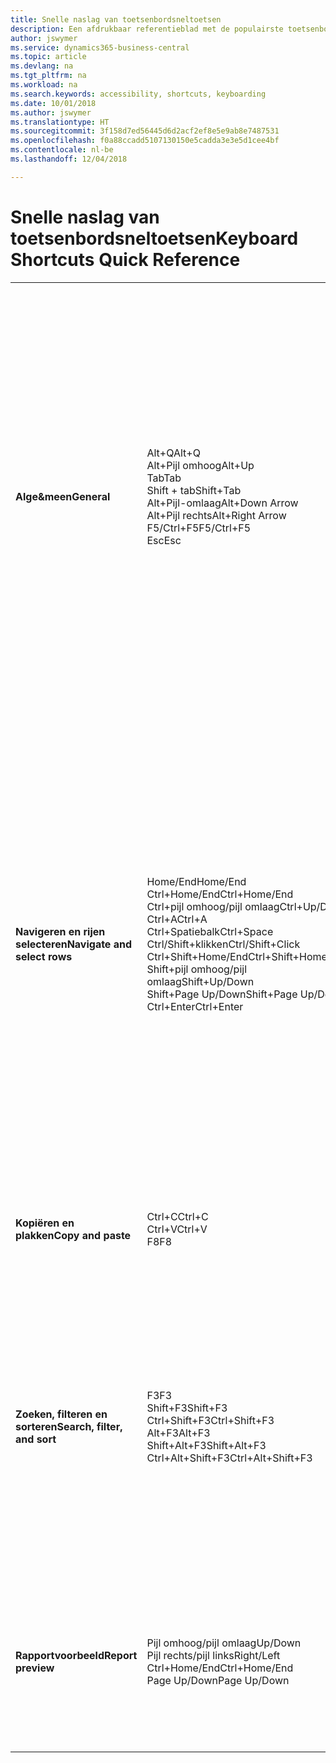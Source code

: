 ```yaml
---
title: Snelle naslag van toetsenbordsneltoetsen
description: Een afdrukbaar referentieblad met de populairste toetsenbordsneltoetsen.
author: jswymer
ms.service: dynamics365-business-central
ms.topic: article
ms.devlang: na
ms.tgt_pltfrm: na
ms.workload: na
ms.search.keywords: accessibility, shortcuts, keyboarding
ms.date: 10/01/2018
ms.author: jswymer
ms.translationtype: HT
ms.sourcegitcommit: 3f158d7ed56445d6d2acf2ef8e5e9ab8e7487531
ms.openlocfilehash: f0a88ccadd5107130150e5cadda3e3e5d1cee4bf
ms.contentlocale: nl-be
ms.lasthandoff: 12/04/2018

---
```


# <a name="keyboard-shortcuts-quick-reference"></a><span data-ttu-id="51d95-103">Snelle naslag van toetsenbordsneltoetsen</span><span class="sxs-lookup"><span data-stu-id="51d95-103">Keyboard Shortcuts Quick Reference</span></span>

||||  
|----------------|-----------|----------------|
|<span data-ttu-id="51d95-104">**Alge&meen**</span><span class="sxs-lookup"><span data-stu-id="51d95-104">**General**</span></span>|<span data-ttu-id="51d95-105">Alt+Q</span><span class="sxs-lookup"><span data-stu-id="51d95-105">Alt+Q</span></span><br /><span data-ttu-id="51d95-106">Alt+Pijl omhoog</span><span class="sxs-lookup"><span data-stu-id="51d95-106">Alt+Up</span></span><br /><span data-ttu-id="51d95-107">Tab</span><span class="sxs-lookup"><span data-stu-id="51d95-107">Tab</span></span><br /><span data-ttu-id="51d95-108">Shift + tab</span><span class="sxs-lookup"><span data-stu-id="51d95-108">Shift+Tab</span></span><br /><span data-ttu-id="51d95-109">Alt+Pijl-omlaag</span><span class="sxs-lookup"><span data-stu-id="51d95-109">Alt+Down Arrow</span></span><br /><span data-ttu-id="51d95-110">Alt+Pijl rechts</span><span class="sxs-lookup"><span data-stu-id="51d95-110">Alt+Right Arrow</span></span><br /><span data-ttu-id="51d95-111">F5/Ctrl+F5</span><span class="sxs-lookup"><span data-stu-id="51d95-111">F5/Ctrl+F5</span></span><br /><span data-ttu-id="51d95-112">Esc</span><span class="sxs-lookup"><span data-stu-id="51d95-112">Esc</span></span>|<span data-ttu-id="51d95-113">**Vertel me** openen</span><span class="sxs-lookup"><span data-stu-id="51d95-113">Open **Tell me**</span></span><br /><span data-ttu-id="51d95-114">Knopinfo openen of validatiefout</span><span class="sxs-lookup"><span data-stu-id="51d95-114">Open tooltip or validation error</span></span><br /><span data-ttu-id="51d95-115">Focus verplaatsen naar het volgende besturingselement</span><span class="sxs-lookup"><span data-stu-id="51d95-115">Move focus to the next control</span></span><br /><span data-ttu-id="51d95-116">Focus verplaatsen naar het vorige besturingselement</span><span class="sxs-lookup"><span data-stu-id="51d95-116">Move focus to the previous control</span></span><br /><span data-ttu-id="51d95-117">Een vervolgkeuzelijst of opzoekactie openen</span><span class="sxs-lookup"><span data-stu-id="51d95-117">Open a drop-down or look up</span></span><br /><span data-ttu-id="51d95-118">De transacties voor de berekende waarde weergeven</span><span class="sxs-lookup"><span data-stu-id="51d95-118">See the transactions for calculated value</span></span><br /><span data-ttu-id="51d95-119">Pagina vernieuwen/opnieuw laden</span><span class="sxs-lookup"><span data-stu-id="51d95-119">Refresh/reload page</span></span><br /><span data-ttu-id="51d95-120">Sluit de huidige pagina of vervolgkeuzelijst.</span><span class="sxs-lookup"><span data-stu-id="51d95-120">Close the current page or drop-down.</span></span>|
|<span data-ttu-id="51d95-121">**Navigeren en rijen selecteren**</span><span class="sxs-lookup"><span data-stu-id="51d95-121">**Navigate and select rows**</span></span>| <span data-ttu-id="51d95-122">Home/End</span><span class="sxs-lookup"><span data-stu-id="51d95-122">Home/End</span></span><br /><span data-ttu-id="51d95-123">Ctrl+Home/End</span><span class="sxs-lookup"><span data-stu-id="51d95-123">Ctrl+Home/End</span></span> <br /><span data-ttu-id="51d95-124">Ctrl+pijl omhoog/pijl omlaag</span><span class="sxs-lookup"><span data-stu-id="51d95-124">Ctrl+Up/Down</span></span><br /><span data-ttu-id="51d95-125">Ctrl+A</span><span class="sxs-lookup"><span data-stu-id="51d95-125">Ctrl+A</span></span> <br /><span data-ttu-id="51d95-126">Ctrl+Spatiebalk</span><span class="sxs-lookup"><span data-stu-id="51d95-126">Ctrl+Space</span></span><br /><span data-ttu-id="51d95-127">Ctrl/Shift+klikken</span><span class="sxs-lookup"><span data-stu-id="51d95-127">Ctrl/Shift+Click</span></span><br /><span data-ttu-id="51d95-128">Ctrl+Shift+Home/End</span><span class="sxs-lookup"><span data-stu-id="51d95-128">Ctrl+Shift+Home/End</span></span><br /><span data-ttu-id="51d95-129">Shift+pijl omhoog/pijl omlaag</span><span class="sxs-lookup"><span data-stu-id="51d95-129">Shift+Up/Down</span></span><br /><span data-ttu-id="51d95-130">Shift+Page Up/Down</span><span class="sxs-lookup"><span data-stu-id="51d95-130">Shift+Page Up/Down</span></span><br /><span data-ttu-id="51d95-131">Ctrl+Enter</span><span class="sxs-lookup"><span data-stu-id="51d95-131">Ctrl+Enter</span></span>| <span data-ttu-id="51d95-132">Naar het eerste/laatste veld gaan</span><span class="sxs-lookup"><span data-stu-id="51d95-132">Go to first/last field</span></span><br /><span data-ttu-id="51d95-133">Naar de eerste/laatste rij gaan</span><span class="sxs-lookup"><span data-stu-id="51d95-133">Go to first/last row</span></span><br /><span data-ttu-id="51d95-134">Navigeren zonder de selectie te verliezen</span><span class="sxs-lookup"><span data-stu-id="51d95-134">Navigate without losing selection</span></span><br /><span data-ttu-id="51d95-135">Alles selecteren</span><span class="sxs-lookup"><span data-stu-id="51d95-135">Select all</span></span><br /><span data-ttu-id="51d95-136">Selectie in-/uitschakelen</span><span class="sxs-lookup"><span data-stu-id="51d95-136">Toggle row selection</span></span><br /> <span data-ttu-id="51d95-137">De rij(en) toevoegen aan de selectie</span><span class="sxs-lookup"><span data-stu-id="51d95-137">Add the row/rows to the selection</span></span><br /><span data-ttu-id="51d95-138">Selectie uitbreiden naar eerste/laatste rij</span><span class="sxs-lookup"><span data-stu-id="51d95-138">Extend selection to first/last row</span></span><br /><span data-ttu-id="51d95-139">Rij toevoegen boven/onder selectie</span><span class="sxs-lookup"><span data-stu-id="51d95-139">Add row above/below to selection</span></span><br /><span data-ttu-id="51d95-140">Alle zichtbare rijen boven/onder toevoegen aan selectie</span><span class="sxs-lookup"><span data-stu-id="51d95-140">Add all visible rows above/below to selection</span></span><br /><span data-ttu-id="51d95-141">Focus uit de lijst verplaatsen</span><span class="sxs-lookup"><span data-stu-id="51d95-141">Focus out of the list</span></span>|
|<span data-ttu-id="51d95-142">**Kopiëren en plakken**</span><span class="sxs-lookup"><span data-stu-id="51d95-142">**Copy and paste**</span></span>|<span data-ttu-id="51d95-143">Ctrl+C</span><span class="sxs-lookup"><span data-stu-id="51d95-143">Ctrl+C</span></span><br /><span data-ttu-id="51d95-144">Ctrl+V</span><span class="sxs-lookup"><span data-stu-id="51d95-144">Ctrl+V</span></span><br /><span data-ttu-id="51d95-145">F8</span><span class="sxs-lookup"><span data-stu-id="51d95-145">F8</span></span>|<span data-ttu-id="51d95-146">Rijen kopiëren</span><span class="sxs-lookup"><span data-stu-id="51d95-146">Copy rows</span></span><br /><span data-ttu-id="51d95-147">Rijen plakken</span><span class="sxs-lookup"><span data-stu-id="51d95-147">Paste rows</span></span><br /><span data-ttu-id="51d95-148">Veld erboven naar huidige rij kopiëren</span><span class="sxs-lookup"><span data-stu-id="51d95-148">Copy field above into current row</span></span>|
|<span data-ttu-id="51d95-149">**Zoeken, filteren en sorteren**</span><span class="sxs-lookup"><span data-stu-id="51d95-149">**Search, filter, and sort**</span></span>|<span data-ttu-id="51d95-150">F3</span><span class="sxs-lookup"><span data-stu-id="51d95-150">F3</span></span><br /><span data-ttu-id="51d95-151">Shift+F3</span><span class="sxs-lookup"><span data-stu-id="51d95-151">Shift+F3</span></span><br /><span data-ttu-id="51d95-152">Ctrl+Shift+F3</span><span class="sxs-lookup"><span data-stu-id="51d95-152">Ctrl+Shift+F3</span></span><br /><span data-ttu-id="51d95-153">Alt+F3</span><span class="sxs-lookup"><span data-stu-id="51d95-153">Alt+F3</span></span><br /><span data-ttu-id="51d95-154">Shift+Alt+F3</span><span class="sxs-lookup"><span data-stu-id="51d95-154">Shift+Alt+F3</span></span><br /><span data-ttu-id="51d95-155">Ctrl+Alt+Shift+F3</span><span class="sxs-lookup"><span data-stu-id="51d95-155">Ctrl+Alt+Shift+F3</span></span>|<span data-ttu-id="51d95-156">Zoeken in-/uitschakelen</span><span class="sxs-lookup"><span data-stu-id="51d95-156">Toggle search</span></span><br /><span data-ttu-id="51d95-157">Filterdeelvenster in-/uitschakelen; focus op veldfilters</span><span class="sxs-lookup"><span data-stu-id="51d95-157">Toggle filter pane; focus on field filters</span></span><br /><span data-ttu-id="51d95-158">Filterdeelvenster in-/uitschakelen; focus op totalenfilters</span><span class="sxs-lookup"><span data-stu-id="51d95-158">Toggle filter pane; focus on totals filters</span></span><br /><span data-ttu-id="51d95-159">Filteren op geselecteerde celwaarde</span><span class="sxs-lookup"><span data-stu-id="51d95-159">Filter on selected cell value</span></span><br /><span data-ttu-id="51d95-160">Filter op een geselecteerd veld toevoegen</span><span class="sxs-lookup"><span data-stu-id="51d95-160">Add filter on selected field</span></span><br /><span data-ttu-id="51d95-161">Filters opnieuw instellen</span><span class="sxs-lookup"><span data-stu-id="51d95-161">Reset filters</span></span>|
|<span data-ttu-id="51d95-162">**Rapportvoorbeeld**</span><span class="sxs-lookup"><span data-stu-id="51d95-162">**Report preview**</span></span>|<span data-ttu-id="51d95-163">Pijl omhoog/pijl omlaag</span><span class="sxs-lookup"><span data-stu-id="51d95-163">Up/Down</span></span><br /><span data-ttu-id="51d95-164">Pijl rechts/pijl links</span><span class="sxs-lookup"><span data-stu-id="51d95-164">Right/Left</span></span><br /><span data-ttu-id="51d95-165">Ctrl+Home/End</span><span class="sxs-lookup"><span data-stu-id="51d95-165">Ctrl+Home/End</span></span><br /><span data-ttu-id="51d95-166">Page Up/Down</span><span class="sxs-lookup"><span data-stu-id="51d95-166">Page Up/Down</span></span>|<span data-ttu-id="51d95-167">Omlaag en omlaag schuiven op de pagina</span><span class="sxs-lookup"><span data-stu-id="51d95-167">Scroll up and down the page</span></span><br /><span data-ttu-id="51d95-168">Naar rechts/links schuiven</span><span class="sxs-lookup"><span data-stu-id="51d95-168">Scroll to the right/left</span></span> <br /><span data-ttu-id="51d95-169">Naar de eerste/laatste pagina gaan</span><span class="sxs-lookup"><span data-stu-id="51d95-169">Go to the first/last page</span></span><br /><span data-ttu-id="51d95-170">Naar de vorige/volgende pagina gaan</span><span class="sxs-lookup"><span data-stu-id="51d95-170">Go to the previous/next page</span></span>|

